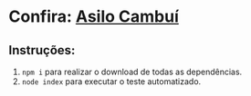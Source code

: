 # Confira: [Asilo Cambuí](https://beletate.github.io/asilo-cambui/)

## Instruções:

1. `npm i` para realizar o download de todas as dependências.
2. `node index` para executar o teste automatizado.